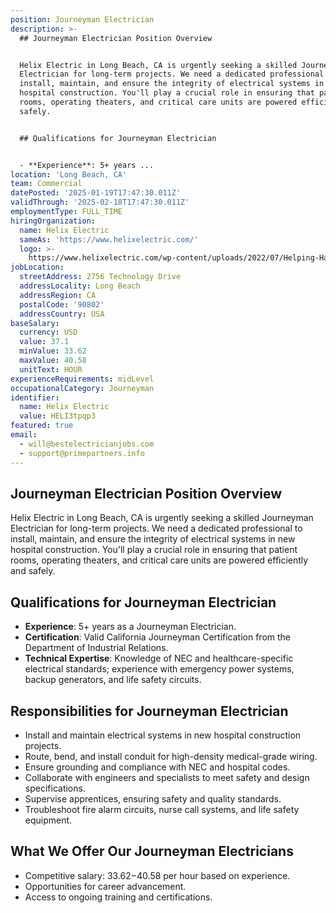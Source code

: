 ```yaml
---
position: Journeyman Electrician
description: >-
  ## Journeyman Electrician Position Overview


  Helix Electric in Long Beach, CA is urgently seeking a skilled Journeyman
  Electrician for long-term projects. We need a dedicated professional to
  install, maintain, and ensure the integrity of electrical systems in new
  hospital construction. You'll play a crucial role in ensuring that patient
  rooms, operating theaters, and critical care units are powered efficiently and
  safely.


  ## Qualifications for Journeyman Electrician


  - **Experience**: 5+ years ...
location: 'Long Beach, CA'
team: Commercial
datePosted: '2025-01-19T17:47:30.011Z'
validThrough: '2025-02-18T17:47:30.011Z'
employmentType: FULL_TIME
hiringOrganization:
  name: Helix Electric
  sameAs: 'https://www.helixelectric.com/'
  logo: >-
    https://www.helixelectric.com/wp-content/uploads/2022/07/Helping-Hands-Logo_Blue-e1656694113799.jpg
jobLocation:
  streetAddress: 2756 Technology Drive
  addressLocality: Long Beach
  addressRegion: CA
  postalCode: '90802'
  addressCountry: USA
baseSalary:
  currency: USD
  value: 37.1
  minValue: 33.62
  maxValue: 40.58
  unitText: HOUR
experienceRequirements: midLevel
occupationalCategory: Journeyman
identifier:
  name: Helix Electric
  value: HELI3tpqp3
featured: true
email:
  - will@bestelectricianjobs.com
  - support@primepartners.info
---
```




## Journeyman Electrician Position Overview

Helix Electric in Long Beach, CA is urgently seeking a skilled Journeyman Electrician for long-term projects. We need a dedicated professional to install, maintain, and ensure the integrity of electrical systems in new hospital construction. You'll play a crucial role in ensuring that patient rooms, operating theaters, and critical care units are powered efficiently and safely.

## Qualifications for Journeyman Electrician

- **Experience**: 5+ years as a Journeyman Electrician.
- **Certification**: Valid California Journeyman Certification from the Department of Industrial Relations.
- **Technical Expertise**: Knowledge of NEC and healthcare-specific electrical standards; experience with emergency power systems, backup generators, and life safety circuits.

## Responsibilities for Journeyman Electrician

- Install and maintain electrical systems in new hospital construction projects.
- Route, bend, and install conduit for high-density medical-grade wiring.
- Ensure grounding and compliance with NEC and hospital codes.
- Collaborate with engineers and specialists to meet safety and design specifications.
- Supervise apprentices, ensuring safety and quality standards.
- Troubleshoot fire alarm circuits, nurse call systems, and life safety equipment.

## What We Offer Our Journeyman Electricians

- Competitive salary: $33.62-$40.58 per hour based on experience.
- Opportunities for career advancement.
- Access to ongoing training and certifications.